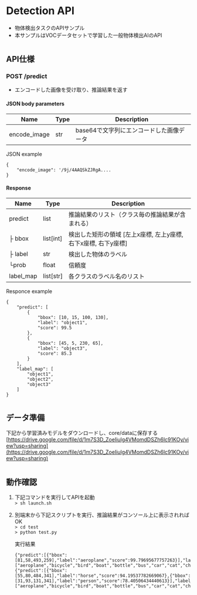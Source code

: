 # Detection API  
* 物体検出タスクのAPIサンプル  
* 本サンプルはVOCデータセットで学習した一般物体検出AIのAPI

#  
## API仕様  
### POST /predict  
* エンコードした画像を受け取り、推論結果を返す  

#### JSON body parameters  
| Name         | Type | Description                              | 
| ------------ | ---- | ---------------------------------------- | 
| encode_image | str  | base64で文字列にエンコードした画像データ    | 

JSON example  
```
{
    "encode_image": '/9j/4AAQSkZJRgA....
}
```

#### Response
| Name      | Type      | Description                                                     | 
| --------- | --------- | --------------------------------------------------------------- | 
| predict   | list      | 推論結果のリスト（クラス毎の推論結果が含まれる）                    | 
| ├ bbox    | list[int] | 検出した矩形の領域 [左上x座標, 左上y座標, 右下x座標, 右下y座標]     | 
| ├ label   | str       | 検出した物体のラベル                                              | 
| └prob     | float     | 信頼度                                                           | 
| label_map | list[str] | 各クラスのラベル名のリスト                                         | 

Responce example  
```
{
    "predict": [
        {
            "bbox": [10, 15, 100, 130],
            "label": "object1",
            "score": 99.5
        },
        {
            "bbox": [45, 5, 230, 65],
            "label": "object3",
            "score": 85.3
        }
    ],
    "label_map": [
        "object1",
        "object2",
        "object3"
    ]
}
```

#
## データ準備  
下記から学習済みモデルをダウンロードし、core/dataに保存する  
[https://drive.google.com/file/d/1m7S3D_ZoeIiulg4VMomdDSZh6lc91KOy/view?usp=sharing](https://drive.google.com/file/d/1m7S3D_ZoeIiulg4VMomdDSZh6lc91KOy/view?usp=sharing)

#  
## 動作確認  
1. 下記コマンドを実行してAPIを起動  
`> sh launch.sh`  

2. 別端末から下記スクリプトを実行、推論結果がコンソール上に表示されればOK  
`> cd test`  
`> python test.py`  

    実行結果  
    ```
    {"predict":[{"bbox":[81,58,493,259],"label":"aeroplane","score":99.79695677757263}],"label_map":["aeroplane","bicycle","bird","boat","bottle","bus","car","cat","chair","cow","diningtable","dog","horse","motorbike","person","pottedplant","sheep","sofa","train","tvmonitor"]}
    {"predict":[{"bbox":[55,80,484,341],"label":"horse","score":94.19537782669067},{"bbox":[31,93,131,341],"label":"person","score":78.40506434440613}],"label_map":["aeroplane","bicycle","bird","boat","bottle","bus","car","cat","chair","cow","diningtable","dog","horse","motorbike","person","pottedplant","sheep","sofa","train","tvmonitor"]}
    ```